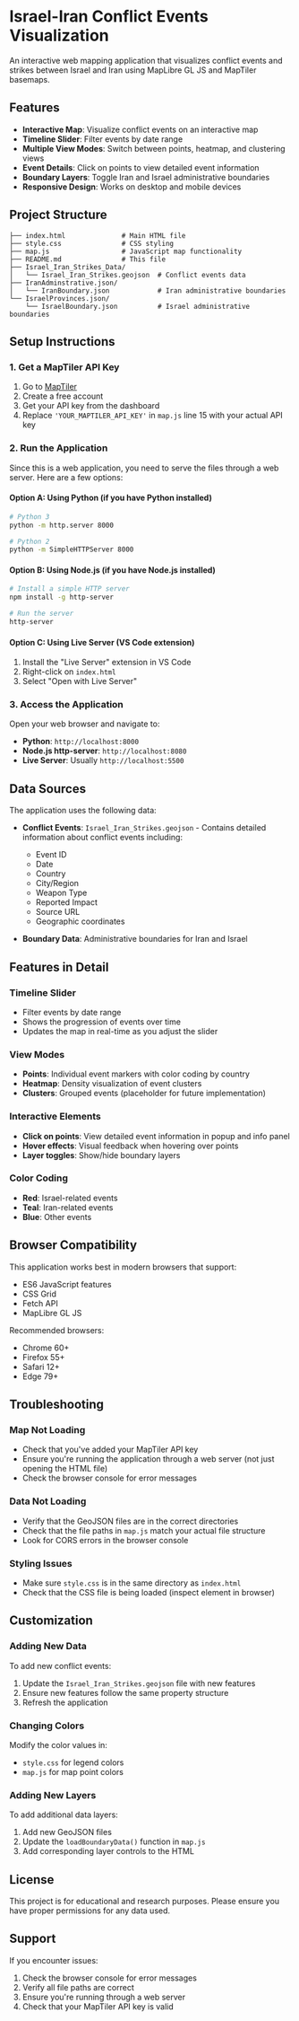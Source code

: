 # Israel-Iran Conflict Events Visualization

An interactive web mapping application that visualizes conflict events and strikes between Israel and Iran using MapLibre GL JS and MapTiler basemaps.

## Features

- **Interactive Map**: Visualize conflict events on an interactive map
- **Timeline Slider**: Filter events by date range
- **Multiple View Modes**: Switch between points, heatmap, and clustering views
- **Event Details**: Click on points to view detailed event information
- **Boundary Layers**: Toggle Iran and Israel administrative boundaries
- **Responsive Design**: Works on desktop and mobile devices

## Project Structure

```
├── index.html              # Main HTML file
├── style.css               # CSS styling
├── map.js                  # JavaScript map functionality
├── README.md               # This file
├── Israel_Iran_Strikes_Data/
│   └── Israel_Iran_Strikes.geojson  # Conflict events data
├── IranAdminstrative.json/
│   └── IranBoundary.json            # Iran administrative boundaries
└── IsraelProvinces.json/
    └── IsraelBoundary.json          # Israel administrative boundaries
```

## Setup Instructions

### 1. Get a MapTiler API Key

1. Go to [MapTiler](https://www.maptiler.com/)
2. Create a free account
3. Get your API key from the dashboard
4. Replace `'YOUR_MAPTILER_API_KEY'` in `map.js` line 15 with your actual API key

### 2. Run the Application

Since this is a web application, you need to serve the files through a web server. Here are a few options:

#### Option A: Using Python (if you have Python installed)
```bash
# Python 3
python -m http.server 8000

# Python 2
python -m SimpleHTTPServer 8000
```

#### Option B: Using Node.js (if you have Node.js installed)
```bash
# Install a simple HTTP server
npm install -g http-server

# Run the server
http-server
```

#### Option C: Using Live Server (VS Code extension)
1. Install the "Live Server" extension in VS Code
2. Right-click on `index.html`
3. Select "Open with Live Server"

### 3. Access the Application

Open your web browser and navigate to:
- **Python**: `http://localhost:8000`
- **Node.js http-server**: `http://localhost:8080`
- **Live Server**: Usually `http://localhost:5500`

## Data Sources

The application uses the following data:

- **Conflict Events**: `Israel_Iran_Strikes.geojson` - Contains detailed information about conflict events including:
  - Event ID
  - Date
  - Country
  - City/Region
  - Weapon Type
  - Reported Impact
  - Source URL
  - Geographic coordinates

- **Boundary Data**: Administrative boundaries for Iran and Israel

## Features in Detail

### Timeline Slider
- Filter events by date range
- Shows the progression of events over time
- Updates the map in real-time as you adjust the slider

### View Modes
- **Points**: Individual event markers with color coding by country
- **Heatmap**: Density visualization of event clusters
- **Clusters**: Grouped events (placeholder for future implementation)

### Interactive Elements
- **Click on points**: View detailed event information in popup and info panel
- **Hover effects**: Visual feedback when hovering over points
- **Layer toggles**: Show/hide boundary layers

### Color Coding
- **Red**: Israel-related events
- **Teal**: Iran-related events
- **Blue**: Other events

## Browser Compatibility

This application works best in modern browsers that support:
- ES6 JavaScript features
- CSS Grid
- Fetch API
- MapLibre GL JS

Recommended browsers:
- Chrome 60+
- Firefox 55+
- Safari 12+
- Edge 79+

## Troubleshooting

### Map Not Loading
- Check that you've added your MapTiler API key
- Ensure you're running the application through a web server (not just opening the HTML file)
- Check the browser console for error messages

### Data Not Loading
- Verify that the GeoJSON files are in the correct directories
- Check that the file paths in `map.js` match your actual file structure
- Look for CORS errors in the browser console

### Styling Issues
- Make sure `style.css` is in the same directory as `index.html`
- Check that the CSS file is being loaded (inspect element in browser)

## Customization

### Adding New Data
To add new conflict events:
1. Update the `Israel_Iran_Strikes.geojson` file with new features
2. Ensure new features follow the same property structure
3. Refresh the application

### Changing Colors
Modify the color values in:
- `style.css` for legend colors
- `map.js` for map point colors

### Adding New Layers
To add additional data layers:
1. Add new GeoJSON files
2. Update the `loadBoundaryData()` function in `map.js`
3. Add corresponding layer controls to the HTML

## License

This project is for educational and research purposes. Please ensure you have proper permissions for any data used.

## Support

If you encounter issues:
1. Check the browser console for error messages
2. Verify all file paths are correct
3. Ensure you're running through a web server
4. Check that your MapTiler API key is valid 